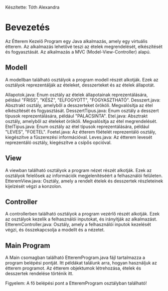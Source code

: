 Készítette: Tóth Alexandra

# Bevezetés
Az Étterem Kezelő Program egy Java alkalmazás, amely egy virtuális étterem. Az alkalmazás lehetővé teszi az ételek megrendelését, elkészítését és fogyasztását. Az alkalmazás a MVC (Model-View-Controller) alapú.

## Modell
A modellban található osztályok a program modell részét alkotják. Ezek az osztályok reprezentálják az ételeket, desszerteket és az ételek állapotát.

Allapotok.java: Enum osztály az ételek állapotainak reprezentálására, például "FRISS", "KÉSZ", "ELFOGYOTT", "FOGYASZTHATÓ".
Desszert.java: Absztrakt osztály, amelyből a desszerteket örököli. Megvalósítja az étel elkészítését és fogyasztását.
DesszertTipus.java: Enum osztály a desszert típusok reprezentálására, például "PALACSINTA".
Etel.java: Absztrakt osztály, amelyből az ételeket örököli. Megvalósítja az étel megrendelését.
EtelTipus.java: Enum osztály az étel típusok reprezentálására, például "LEVES", "FOETEL".
Foetel.java: Az étterem főételét reprezentáló osztály, kiegészítve a fűszerezési információval.
Leves.java: Az étterem levesét reprezentáló osztály, kiegészítve a csípős opcióval.

## View
A viewban található osztályok a program nézet részét alkotják. Ezek az osztályok felelősek az információk megjelenítéséért a felhasználói felületen.
EtteremView.java: Osztály, amely a rendelt ételek és desszertek részleteinek kijelzését végzi a konzolon.
## Controller
A controllerben található osztályok a program vezérlő részét alkotják. Ezek az osztályok kezelik a felhasználói inputokat, és irányítják az alkalmazást.
EtteremController.java: Osztály, amely a felhasználói inputok kezelését végzi, és összekapcsolja a modellt és a nézetet.
## Main Program
A Main csomagban található EtteremProgram.java fájl tartalmazza a program belépési pontját. Itt példákat találunk arra, hogyan használjuk az étterem programot. 
Az étterem objektumok létrehozása, ételek és desszertek rendelése történik itt.

Figyelem: A fő belépési pont a EtteremProgram osztályban található!

